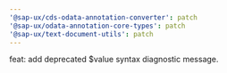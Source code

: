```yaml
---
'@sap-ux/cds-odata-annotation-converter': patch
'@sap-ux/odata-annotation-core-types': patch
'@sap-ux/text-document-utils': patch
---
```


feat: add deprecated $value syntax diagnostic message.
